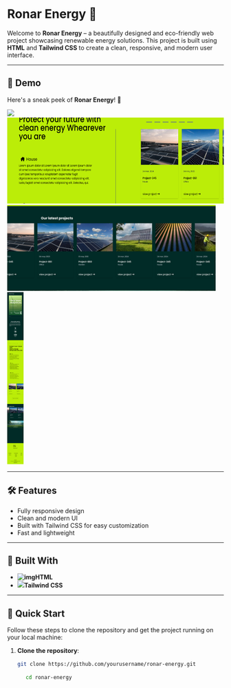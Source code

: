 # Ronar Energy 🌱

Welcome to **Ronar Energy** – a beautifully designed and eco-friendly web project showcasing renewable energy solutions. This project is built using **HTML** and **Tailwind CSS** to create a clean, responsive, and modern user interface. 

---

## 🌟 Demo

Here's a sneak peek of **Ronar Energy**! 🎉

<img src="./images/Web_shot.png" height="200px">
<img src="./images/Web_shot_2.png" height="200px">
<img src="./images/web_shot_3.png" height="200px">
<img src="./images/Mobile_responsive.png" height="400px">

---

## 🛠️ Features

- Fully responsive design
- Clean and modern UI
- Built with Tailwind CSS for easy customization
- Fast and lightweight

---
## 🧰 Built With

-   **<img src="https://icones.pro/wp-content/uploads/2021/05/icone-html-orange.png" alt="img" height="30px">HTML**
-   **<img src="https://pbs.twimg.com/profile_images/1730334391501488129/G0R0sjHH_400x400.jpg"  height="30px">Tailwind CSS** 
---

## 🚀 Quick Start

Follow these steps to clone the repository and get the project running on your local machine:

1. **Clone the repository**:

   ```bash
   git clone https://github.com/yourusername/ronar-energy.git
  ```bash
	    cd ronar-energy